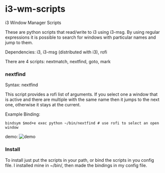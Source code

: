 i3-wm-scripts
=============

i3 Window Manager Scripts

These are python scripts that read/write to i3 using i3-msg. By using regular expressions it is possible to 
search for windows with particular names and jump to them. 

Dependencies: i3, i3-msg (distributed with i3), rofi

There are 4 scripts: nextmatch, nextfind, goto, mark

### nextfind

Syntax: nextfind

This script provides a rofi list of arguments. If you select one a window that is active
and there are multiple with the same name then it jumps to the next one,
otherwise it stays at the current.

Example Binding:
```
bindsym $mod+e exec python ~/bin/nextfind # use rofi to select an open window
```
demo:
![demo](./demo.gif)

### Install
To install just put the scripts in your path, or bind the scripts in you config
file. I installed mine in ~/bin/, then made the bindings in my config file.


